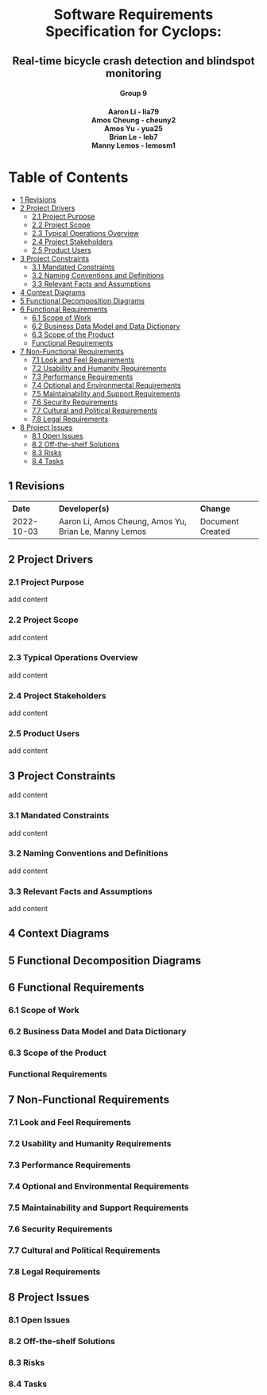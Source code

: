 <!--Title Page-->
<div style="text-align: center;"> 
    <h1 id="Document_Title">Software Requirements Specification for Cyclops:</h1>
    <h2 id="Document Description">Real-time bicycle crash detection and blindspot monitoring</h2>
    <h4 id="Group_Info">Group 9</h4>
    <h4 id="Author_Info">
        Aaron Li    - lia79     <br>
        Amos Cheung - cheuny2   <br>
        Amos Yu     - yua25     <br>
        Brian Le    - leb7      <br>
        Manny Lemos - lemosm1   <br>
    </h4>
</div>

<!--Page Break-->
<div style="page-break-after: always;"></div>

<!-- Table of Contents-->
# Table of Contents <!-- omit in toc -->
- [1 Revisions](#1-revisions)
- [2 Project Drivers](#2-project-drivers)
  - [2.1 Project Purpose](#21-project-purpose)
  - [2.2 Project Scope](#22-project-scope)
  - [2.3 Typical Operations Overview](#23-typical-operations-overview)
  - [2.4 Project Stakeholders](#24-project-stakeholders)
  - [2.5 Product Users](#25-product-users)
- [3 Project Constraints](#3-project-constraints)
  - [3.1 Mandated Constraints](#31-mandated-constraints)
  - [3.2 Naming Conventions and Definitions](#32-naming-conventions-and-definitions)
  - [3.3 Relevant Facts and Assumptions](#33-relevant-facts-and-assumptions)
- [4 Context Diagrams](#4-context-diagrams)
- [5 Functional Decomposition Diagrams](#5-functional-decomposition-diagrams)
- [6 Functional Requirements](#6-functional-requirements)
  - [6.1 Scope of Work](#61-scope-of-work)
  - [6.2 Business Data Model and Data Dictionary](#62-business-data-model-and-data-dictionary)
  - [6.3 Scope of the Product](#63-scope-of-the-product)
  - [Functional Requirements](#functional-requirements)
- [7 Non-Functional Requirements](#7-non-functional-requirements)
  - [7.1 Look and Feel Requirements](#71-look-and-feel-requirements)
  - [7.2 Usability and Humanity Requirements](#72-usability-and-humanity-requirements)
  - [7.3 Performance Requirements](#73-performance-requirements)
  - [7.4 Optional and Environmental Requirements](#74-optional-and-environmental-requirements)
  - [7.5 Maintainability and Support Requirements](#75-maintainability-and-support-requirements)
  - [7.6 Security Requirements](#76-security-requirements)
  - [7.7 Cultural and Political Requirements](#77-cultural-and-political-requirements)
  - [7.8 Legal Requirements](#78-legal-requirements)
- [8 Project Issues](#8-project-issues)
  - [8.1 Open Issues](#81-open-issues)
  - [8.2 Off-the-shelf Solutions](#82-off-the-shelf-solutions)
  - [8.3 Risks](#83-risks)
  - [8.4 Tasks](#84-tasks)

<!--Page Break-->
<div style="page-break-after: always;"></div>

<!--Revision History-->
## 1 Revisions
<table style="width: 100%; text-align: left;">
    <tr>
        <th>Date</th>
        <th>Developer(s)</th>
        <th>Change</th>
    </tr>
    <tr>
        <td>2022-10-03</th>
        <td>Aaron Li, Amos Cheung, Amos Yu, Brian Le, Manny Lemos</th>
        <td>Document Created</th>
    </tr>
</table>

<!--Page Break-->
<div style="page-break-after: always;"></div>

## 2 Project Drivers
### 2.1 Project Purpose
add content
### 2.2 Project Scope
add content
### 2.3 Typical Operations Overview
add content
### 2.4 Project Stakeholders
add content
### 2.5 Product Users
add content
## 3 Project Constraints
add content
### 3.1 Mandated Constraints
add content
### 3.2 Naming Conventions and Definitions
add content
### 3.3 Relevant Facts and Assumptions
add content
## 4 Context Diagrams
## 5 Functional Decomposition Diagrams
## 6 Functional Requirements
### 6.1 Scope of Work
### 6.2 Business Data Model and Data Dictionary
### 6.3 Scope of the Product
### Functional Requirements
## 7 Non-Functional Requirements
### 7.1 Look and Feel Requirements
### 7.2 Usability and Humanity Requirements
### 7.3 Performance Requirements
### 7.4 Optional and Environmental Requirements
### 7.5 Maintainability and Support Requirements
### 7.6 Security Requirements
### 7.7 Cultural and Political Requirements
### 7.8 Legal Requirements
## 8 Project Issues
### 8.1 Open Issues
### 8.2 Off-the-shelf Solutions
### 8.3 Risks
### 8.4 Tasks




